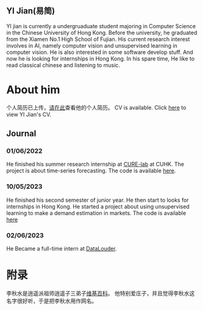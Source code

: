 ## YI Jian(易简)
YI jian is currently a undergruaduate student majoring in Computer Science in the Chinese University of Hong Kong. Before the university, he graduated from the Xiamen No.1 High School of Fujian.
His current research interest involves in AI, namely computer vision and unsupervised learning in computer vision. He is also interested in some software develop stuff. And now he is looking for internships in Hong Kong.
In his spare time, He like to read classical chinese and listening to music.
# About him
个人简历已上传，[请在此](cv.pdf)查看他的个人简历。
CV is available. Click [here](cv.pdf) to view YI Jian's CV.
## Journal
### 01/06/2022
He finished his summer research internship at [CURE-lab](https://cure-lab.github.io/) at CUHK. The project is about time-series forecasting. The code is available [here](https://github.com/VEWOXIC/REPO_skeleton).
### 10/05/2023
He finished his second semester of junior year. He then start to looks for internships in Hong Kong. He started a project about using unsupervised learning to make a demand estimation in markets. The code is available [here](https://github.com/LIQiushui2427/DeepCI)
### 02/06/2023
He Became a full-time intern at [DataLouder](https://datalouder.com).
# 附录
李秋水是逍遥派祖师逍遥子三弟子[维基百科](https://zh.wikipedia.org/zh-hans/%E6%9D%8E%E7%A7%8B%E6%B0%B4)。
他特别爱庄子，并且觉得李秋水这名字很好听，于是把李秋水用作网名。
